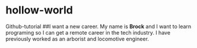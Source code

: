 # hollow-world
Github-tutorial
##I want a new career.
My name is **Brock** and I want to learn programing so I can get a remote career in the tech industry.
I have previously worked as an arborist and locomotive engineer.
